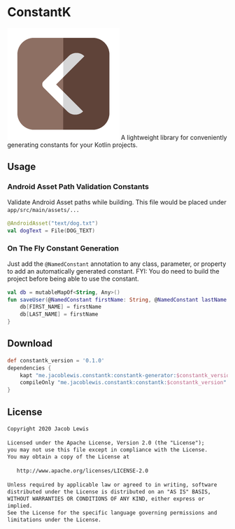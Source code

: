 ConstantK
=====
![Logo](website/constant-k-icon.png)
A lightweight library for conveniently generating constants for your Kotlin projects.

## Usage
### Android Asset Path Validation Constants
Validate Android Asset paths while building. This file would be placed under `app/src/main/assets/...`
```kotlin
@AndroidAsset("text/dog.txt")
val dogText = File(DOG_TEXT)
```
### On The Fly Constant Generation
Just add the `@NamedConstant` annotation to any class, parameter, or property to add an automatically generated constant. FYI: You do need to build the project before being able to use the constant.
```kotlin
val db = mutableMapOf<String, Any>()
fun saveUser(@NamedConstant firstName: String, @NamedConstant lastName: String) {
    db[FIRST_NAME] = firstName
    db[LAST_NAME] = firstName
}
```

Download
------
```groovy
def constantk_version = '0.1.0'
dependencies {
    kapt "me.jacoblewis.constantk:constantk-generator:$constantk_version"
    compileOnly "me.jacoblewis.constantk:constantk:$constantk_version"
}
```

License
-------

    Copyright 2020 Jacob Lewis
    
    Licensed under the Apache License, Version 2.0 (the "License");
    you may not use this file except in compliance with the License.
    You may obtain a copy of the License at
    
       http://www.apache.org/licenses/LICENSE-2.0
    
    Unless required by applicable law or agreed to in writing, software
    distributed under the License is distributed on an "AS IS" BASIS,
    WITHOUT WARRANTIES OR CONDITIONS OF ANY KIND, either express or implied.
    See the License for the specific language governing permissions and
    limitations under the License.